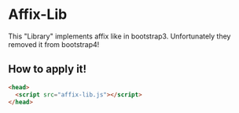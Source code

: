 # Affix-Lib
This "Library" implements affix like in bootstrap3. Unfortunately they removed it from bootstrap4!

## How to apply it!
```html
<head>
  <script src="affix-lib.js"></script>
</head>
```
